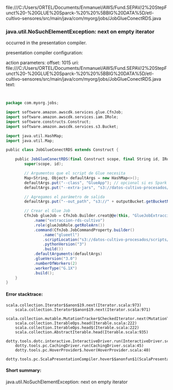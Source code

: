 file:///C:/Users/ORTEL/Documents/Enmanuel/AWS/Fund.SEPAV/2%20StepFunct%20-%20GLUE%20Sparck-%20%20%5BBIG%20DATA%5D/etl-cultivo-sensores/src/main/java/com/myorg/jobs/JobGlueConectRDS.java
### java.util.NoSuchElementException: next on empty iterator

occurred in the presentation compiler.

presentation compiler configuration:


action parameters:
offset: 1015
uri: file:///C:/Users/ORTEL/Documents/Enmanuel/AWS/Fund.SEPAV/2%20StepFunct%20-%20GLUE%20Sparck-%20%20%5BBIG%20DATA%5D/etl-cultivo-sensores/src/main/java/com/myorg/jobs/JobGlueConectRDS.java
text:
```scala


package com.myorg.jobs;

import software.amazon.awscdk.services.glue.CfnJob;
import software.amazon.awscdk.services.iam.IRole;
import software.constructs.Construct;
import software.amazon.awscdk.services.s3.Bucket;

import java.util.HashMap;
import java.util.Map;

public class JobGlueConectRDS extends Construct {

    public JobGlueConectRDS(final Construct scope, final String id, IRole glueJobRole, Bucket outputBucket, String scriptLocation) {
        super(scope, id);

        // Argumentos que el script de Glue necesita
        Map<String, Object> defaultArgs = new HashMap<>();
        defaultArgs.put("--class", "GlueApp"); // opcional si es Spark Scala
        defaultArgs.put("--extra-jars", "s3://datos-cultivo-procesados/drivers/mysql-connector-j-9.2.0.jar");

        // Agregamos el parámetro de salida
        defaultArgs.put("--out_path", "s3://" + outputBucket.getBucketName() + "/salida/");

        // Crear el Glue Job
        CfnJob glueJob = CfnJob.Builder.creat@@e(this, "GlueJobExtraccionRDS")
            .name("extraccion-rds-cultivo")
            .role(glueJobRole.getRoleArn())
            .command(CfnJob.JobCommandProperty.builder()
                .name("glueetl")
                .scriptLocation("s3://datos-cultivo-procesados/scripts/extraccion_rds_cultivo.scala")
                .pythonVersion("3") 
                .build())
            .defaultArguments(defaultArgs)
            .glueVersion("3.0")
            .numberOfWorkers(2)
            .workerType("G.1X")
            .build();
    }
}

```



#### Error stacktrace:

```
scala.collection.Iterator$$anon$19.next(Iterator.scala:973)
	scala.collection.Iterator$$anon$19.next(Iterator.scala:971)
	scala.collection.mutable.MutationTracker$CheckedIterator.next(MutationTracker.scala:76)
	scala.collection.IterableOps.head(Iterable.scala:222)
	scala.collection.IterableOps.head$(Iterable.scala:222)
	scala.collection.AbstractIterable.head(Iterable.scala:935)
	dotty.tools.dotc.interactive.InteractiveDriver.run(InteractiveDriver.scala:164)
	dotty.tools.pc.CachingDriver.run(CachingDriver.scala:45)
	dotty.tools.pc.HoverProvider$.hover(HoverProvider.scala:40)
	dotty.tools.pc.ScalaPresentationCompiler.hover$$anonfun$1(ScalaPresentationCompiler.scala:389)
```
#### Short summary: 

java.util.NoSuchElementException: next on empty iterator